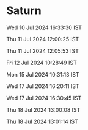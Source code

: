 # Saturn

Wed 10 Jul 2024 16:33:30 IST

Thu 11 Jul 2024 12:00:25 IST

Thu 11 Jul 2024 12:05:53 IST

Fri 12 Jul 2024 10:28:49 IST

Mon 15 Jul 2024 10:31:13 IST

Wed 17 Jul 2024 16:20:11 IST

Wed 17 Jul 2024 16:30:45 IST

Thu 18 Jul 2024 13:00:08 IST

Thu 18 Jul 2024 13:01:14 IST
